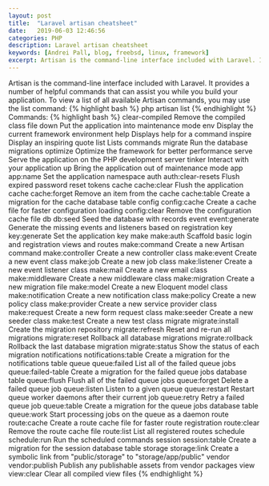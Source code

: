 ```yaml
---
layout: post
title:  "Laravel artisan cheatsheet"
date:   2019-06-03 12:46:56
categories: PHP
description: Laravel artisan cheatsheet
keywords: [Andrei Pall, blog, freebsd, linux, framework]
excerpt: Artisan is the command-line interface included with Laravel. It provides a number of helpful commands that can assist you while you build your application. To view a list of all available Artisan commands, you may use the list command
---
```

Artisan is the command-line interface included with Laravel. It provides a number of helpful commands that can assist you while you build your application.
To view a list of all available Artisan commands, you may use the list command:
{% highlight bash %}
php artisan list
{% endhighlight %}
Commands:
{% highlight bash %}
clear-compiled       Remove the compiled class file
down                 Put the application into maintenance mode
env                  Display the current framework environment
help                 Displays help for a command
inspire              Display an inspiring quote
list                 Lists commands
migrate              Run the database migrations
optimize             Optimize the framework for better performance
serve                Serve the application on the PHP development server
tinker               Interact with your application
up                   Bring the application out of maintenance mode
app
  app:name             Set the application namespace
auth
  auth:clear-resets    Flush expired password reset tokens
cache
  cache:clear          Flush the application cache
  cache:forget         Remove an item from the cache
  cache:table          Create a migration for the cache database table
config
  config:cache         Create a cache file for faster configuration loading
  config:clear         Remove the configuration cache file
db
  db:seed              Seed the database with records
event
  event:generate       Generate the missing events and listeners based on registration
key
  key:generate         Set the application key
make
  make:auth            Scaffold basic login and registration views and routes
  make:command         Create a new Artisan command
  make:controller      Create a new controller class
  make:event           Create a new event class
  make:job             Create a new job class
  make:listener        Create a new event listener class
  make:mail            Create a new email class
  make:middleware      Create a new middleware class
  make:migration       Create a new migration file
  make:model           Create a new Eloquent model class
  make:notification    Create a new notification class
  make:policy          Create a new policy class
  make:provider        Create a new service provider class
  make:request         Create a new form request class
  make:seeder          Create a new seeder class
  make:test            Create a new test class
migrate
  migrate:install      Create the migration repository
  migrate:refresh      Reset and re-run all migrations
  migrate:reset        Rollback all database migrations
  migrate:rollback     Rollback the last database migration
  migrate:status       Show the status of each migration
notifications
  notifications:table  Create a migration for the notifications table
queue
  queue:failed         List all of the failed queue jobs
  queue:failed-table   Create a migration for the failed queue jobs database table
  queue:flush          Flush all of the failed queue jobs
  queue:forget         Delete a failed queue job
  queue:listen         Listen to a given queue
  queue:restart        Restart queue worker daemons after their current job
  queue:retry          Retry a failed queue job
  queue:table          Create a migration for the queue jobs database table
  queue:work           Start processing jobs on the queue as a daemon
route
  route:cache          Create a route cache file for faster route registration
  route:clear          Remove the route cache file
  route:list           List all registered routes
schedule
  schedule:run         Run the scheduled commands
session
  session:table        Create a migration for the session database table
storage
  storage:link         Create a symbolic link from "public/storage" to "storage/app/public"
vendor
  vendor:publish       Publish any publishable assets from vendor packages
view
  view:clear           Clear all compiled view files
{% endhighlight %}
